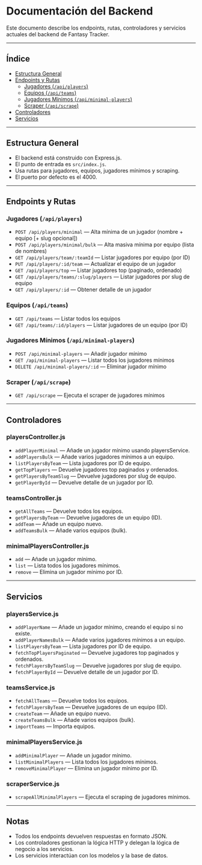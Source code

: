 # Documentación del Backend

Este documento describe los endpoints, rutas, controladores y servicios actuales del backend de Fantasy Tracker.

---

## Índice
- [Estructura General](#estructura-general)
- [Endpoints y Rutas](#endpoints-y-rutas)
  - [Jugadores (`/api/players`)](#jugadores-apiplayers)
  - [Equipos (`/api/teams`)](#equipos-apiteams)
  - [Jugadores Mínimos (`/api/minimal-players`)](#jugadores-mínimos-apiminimal-players)
  - [Scraper (`/api/scrape`)](#scraper-apiscrape)
- [Controladores](#controladores)
- [Servicios](#servicios)

---

## Estructura General

- El backend está construido con Express.js.
- El punto de entrada es `src/index.js`.
- Usa rutas para jugadores, equipos, jugadores mínimos y scraping.
- El puerto por defecto es el 4000.

---

## Endpoints y Rutas

### Jugadores (`/api/players`)

- `POST /api/players/minimal` — Alta mínima de un jugador (nombre + equipo [+ slug opcional])
- `POST /api/players/minimal/bulk` — Alta masiva mínima por equipo (lista de nombres)
- `GET /api/players/team/:teamId` — Listar jugadores por equipo (por ID)
- `PUT /api/players/:id/team` — Actualizar el equipo de un jugador
- `GET /api/players/top` — Listar jugadores top (paginado, ordenado)
- `GET /api/players/teams/:slug/players` — Listar jugadores por slug de equipo
- `GET /api/players/:id` — Obtener detalle de un jugador

### Equipos (`/api/teams`)

- `GET /api/teams` — Listar todos los equipos
- `GET /api/teams/:id/players` — Listar jugadores de un equipo (por ID)

### Jugadores Mínimos (`/api/minimal-players`)

- `POST /api/minimal-players` — Añadir jugador mínimo
- `GET /api/minimal-players` — Listar todos los jugadores mínimos
- `DELETE /api/minimal-players/:id` — Eliminar jugador mínimo

### Scraper (`/api/scrape`)

- `GET /api/scrape` — Ejecuta el scraper de jugadores mínimos

---

## Controladores

### playersController.js
- `addPlayerMinimal` — Añade un jugador mínimo usando playersService.
- `addPlayersBulk` — Añade varios jugadores mínimos a un equipo.
- `listPlayersByTeam` — Lista jugadores por ID de equipo.
- `getTopPlayers` — Devuelve jugadores top paginados y ordenados.
- `getPlayersByTeamSlug` — Devuelve jugadores por slug de equipo.
- `getPlayerById` — Devuelve detalle de un jugador por ID.

### teamsController.js
- `getAllTeams` — Devuelve todos los equipos.
- `getPlayersByTeam` — Devuelve jugadores de un equipo (ID).
- `addTeam` — Añade un equipo nuevo.
- `addTeamsBulk` — Añade varios equipos (bulk).

### minimalPlayersController.js
- `add` — Añade un jugador mínimo.
- `list` — Lista todos los jugadores mínimos.
- `remove` — Elimina un jugador mínimo por ID.

---

## Servicios

### playersService.js
- `addPlayerName` — Añade un jugador mínimo, creando el equipo si no existe.
- `addPlayerNamesBulk` — Añade varios jugadores mínimos a un equipo.
- `listPlayersByTeam` — Lista jugadores por ID de equipo.
- `fetchTopPlayersPaginated` — Devuelve jugadores top paginados y ordenados.
- `fetchPlayersByTeamSlug` — Devuelve jugadores por slug de equipo.
- `fetchPlayerById` — Devuelve detalle de un jugador por ID.

### teamsService.js
- `fetchAllTeams` — Devuelve todos los equipos.
- `fetchPlayersByTeam` — Devuelve jugadores de un equipo (ID).
- `createTeam` — Añade un equipo nuevo.
- `createTeamsBulk` — Añade varios equipos (bulk).
- `importTeams` — Importa equipos.

### minimalPlayersService.js
- `addMinimalPlayer` — Añade un jugador mínimo.
- `listMinimalPlayers` — Lista todos los jugadores mínimos.
- `removeMinimalPlayer` — Elimina un jugador mínimo por ID.

### scraperService.js
- `scrapeAllMinimalPlayers` — Ejecuta el scraping de jugadores mínimos.

---

## Notas
- Todos los endpoints devuelven respuestas en formato JSON.
- Los controladores gestionan la lógica HTTP y delegan la lógica de negocio a los servicios.
- Los servicios interactúan con los modelos y la base de datos.
